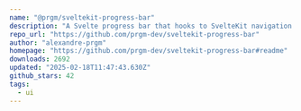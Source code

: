 ```yaml
---
name: "@prgm/sveltekit-progress-bar"
description: "A Svelte progress bar that hooks to SvelteKit navigation."
repo_url: "https://github.com/prgm-dev/sveltekit-progress-bar"
author: "alexandre-prgm"
homepage: "https://github.com/prgm-dev/sveltekit-progress-bar#readme"
downloads: 2692
updated: "2025-02-18T11:47:43.630Z"
github_stars: 42
tags: 
  - ui
---
```

